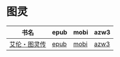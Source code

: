 # 图灵

| 书名 | epub | mobi | azw3 |
| --- | --- | --- | --- |
| [艾伦・图灵传](http://ct.dalanmei.com/f/31084289-571784825-96ab86) | [epub](http://ct.dalanmei.com/f/31084289-571784825-96ab86) | [mobi](http://ct.dalanmei.com/f/31084289-571451231-c6eb08) | [azw3](http://ct.dalanmei.com/f/31084289-571885201-e1d67b) |
